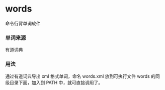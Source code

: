 # words

命令行背单词软件

### 单词来源

有道词典

### 用法

通过有道词典导出 xml 格式单词，命名 words.xml 放到可执行文件 words 的同级目录下面，加入到 PATH 中，就可直接调用了。
